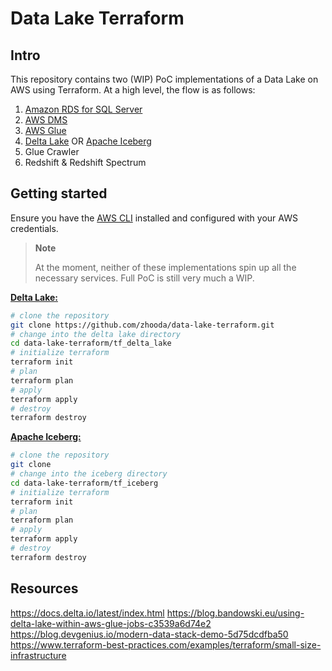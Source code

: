 # Data Lake Terraform

## Intro

This repository contains two (WIP) PoC implementations of a Data Lake on AWS using Terraform. At a high level, the flow is as follows:

1. [Amazon RDS for SQL Server](https://aws.amazon.com/rds/sqlserver/)
2. [AWS DMS](https://aws.amazon.com/dms/)
3. [AWS Glue](https://aws.amazon.com/glue/)
4. [Delta Lake](https://delta.io) OR [Apache Iceberg](https://iceberg.apache.org)
5. Glue Crawler
6. Redshift & Redshift Spectrum

## Getting started

Ensure you have the [AWS CLI](https://docs.aws.amazon.com/cli/latest/userguide/getting-started-install.html) installed and configured with your AWS credentials.

> **Note** 
> 
> At the moment, neither of these implementations spin up all the necessary services. Full PoC is still very much a WIP.

**[Delta Lake:](./tf_delta_lake/)**

```bash
# clone the repository
git clone https://github.com/zhooda/data-lake-terraform.git
# change into the delta lake directory
cd data-lake-terraform/tf_delta_lake
# initialize terraform
terraform init
# plan
terraform plan
# apply
terraform apply
# destroy 
terraform destroy
```

**[Apache Iceberg:](./tf_iceberg/)**

```bash
# clone the repository
git clone   
# change into the iceberg directory
cd data-lake-terraform/tf_iceberg
# initialize terraform
terraform init
# plan
terraform plan
# apply
terraform apply
# destroy
terraform destroy
```

## Resources

https://docs.delta.io/latest/index.html 
https://blog.bandowski.eu/using-delta-lake-within-aws-glue-jobs-c3539a6d74e2
https://blog.devgenius.io/modern-data-stack-demo-5d75dcdfba50
https://www.terraform-best-practices.com/examples/terraform/small-size-infrastructure